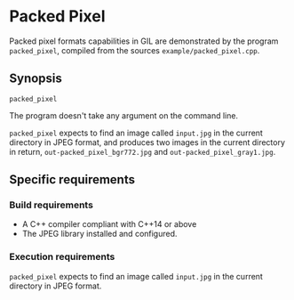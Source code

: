 # Packed Pixel

Packed pixel formats capabilities in GIL are demonstrated by the program `packed_pixel`, compiled from the sources `example/packed_pixel.cpp`.

## Synopsis

`packed_pixel`

The program doesn't take any argument on the command line.

`packed_pixel` expects to find an image called `input.jpg` in the current directory in JPEG format, and produces two images in the current directory in return, `out-packed_pixel_bgr772.jpg` and `out-packed_pixel_gray1.jpg`.

## Specific requirements

### Build requirements

- A C++ compiler compliant with C++14 or above
- The JPEG library installed and configured.

### Execution requirements

`packed_pixel` expects to find an image called `input.jpg` in the current directory in JPEG format.
